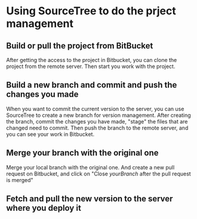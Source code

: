 # Using SourceTree to do the prject management

## Build or pull the project from BitBucket

After getting the access to the project in Bitbucket, you can clone the project from the remote server. Then start you work with the project.

## Build a new branch and commit and push the changes you made

When you want to commit the current version to the server, you can use SourceTree to create a new branch for version management. After creating the branch, commit the changes you have made, "stage" the files that are changed need to commit. Then push the branch to the remote server, and you can see your work in Bitbucket.

## Merge your branch with the original one

Merge your local branch with the original one. And create a new pull request on Bitbucket, and click on "Close *yourBranch* after the pull request is merged"

## Fetch and pull the new version to the server where you deploy it
